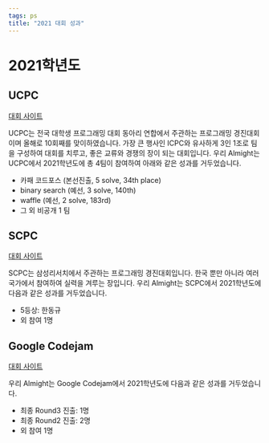 ```yaml
---
tags: ps
title: "2021 대회 성과"
---
```


# 2021학년도

## UCPC

[대회 사이트](https://ucpc.me/)

UCPC는 전국 대학생 프로그래밍 대회 동아리 연합에서 주관하는 프로그래밍 경진대회이며 올해로 10회째를 맞이하였습니다.
가장 큰 행사인 ICPC와 유사하게 3인 1조로 팀을 구성하여 대회를 치루고, 좋은 교류와 경쟁의 장이 되는 대회입니다.
우리 Almight는 UCPC에서 2021학년도에 총 4팀이 참여하여 아래와 같은 성과를 거두었습니다.
- 카패 코드포스 (본선진출, 5 solve, 34th place)
- binary search (예선, 3 solve, 140th)
- waffle (예선, 2 solve, 183rd)
- 그 외 비공개 1 팀

## SCPC

[대회 사이트](https://research.samsung.com/scpc)

SCPC는 삼성리서치에서 주관하는 프로그래밍 경진대회입니다.
한국 뿐만 아니라 여러 국가에서 참여하여 실력을 겨루는 장입니다.
우리 Almight는 SCPC에서 2021학년도에 다음과 같은 성과를 거두었습니다.

- 5등상: 한동규
- 외 참여 1명

## Google Codejam

[대회 사이트](https://codingcompetitions.withgoogle.com/codejam/)

우리 Almight는 Google Codejam에서 2021학년도에 다음과 같은 성과를 거두었습니다.

- 최종 Round3 진출: 1명
- 최종 Round2 진출: 2명
- 외 참여 1명
